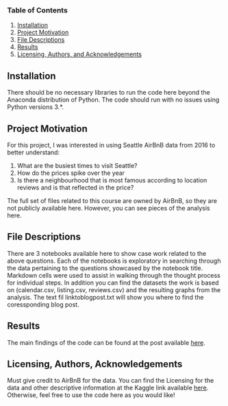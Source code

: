 
### Table of Contents

1. [Installation](#installation)
2. [Project Motivation](#motivation)
3. [File Descriptions](#files)
4. [Results](#results)
5. [Licensing, Authors, and Acknowledgements](#licensing)

## Installation <a name="installation"></a>

There should be no necessary libraries to run the code here beyond the Anaconda distribution of Python.  The code should run with no issues using Python versions 3.*.

## Project Motivation<a name="motivation"></a>

For this project, I was interested in using Seattle AirBnB data from 2016 to better understand:

1. What are the busiest times to visit Seattle?
2. How do the prices spike over the year
3. Is there a neighbourhood that is most famous according to location reviews and is that reflected in the price?

The full set of files related to this course are owned by AirBnB, so they are not publicly available here.  However, you can see pieces of the analysis here.


## File Descriptions <a name="files"></a>

There are 3 notebooks available here to show case work related to the above questions.  Each of the notebooks is exploratory in searching through the data pertaining to the questions showcased by the notebook title.  Markdown cells were used to assist in walking through the thought process for individual steps.
In addition you can find the datasets the work is based on (calendar.csv, listing.csv, reviews.csv) and the resulting graphs from the analysis.
The text fil linktoblogpost.txt will show you where to find the coressponding blog post.

## Results<a name="results"></a>

The main findings of the code can be found at the post available [here](https://medium.com/@lisann.gerdes/stop-being-the-usual-seattle-tourist-here-is-how-you-can-make-the-most-of-your-stay-in-seattle-e4343a39d949).

## Licensing, Authors, Acknowledgements<a name="licensing"></a>

Must give credit to AirBnB for the data.  You can find the Licensing for the data and other descriptive information at the Kaggle link available [here](https://www.kaggle.com/datasets/airbnb/seattle?resource=download).  Otherwise, feel free to use the code here as you would like! 

